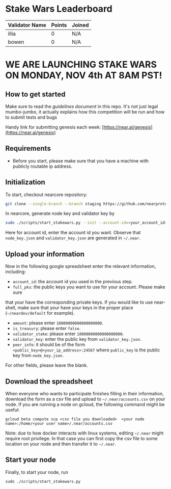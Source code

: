 # Stake Wars Leaderboard

| Validator Name        | Points   | Joined |
| --------------------- | -------- | ------ |
| illia                 | 0        |  N/A   |
| bowen                 | 0        |  N/A   |

# **WE ARE LAUNCHING STAKE WARS ON MONDAY, NOV 4th AT 8AM PST!**

## How to get started

Make sure to read the *guidelines document* in this repo. It's not just legal mumbo-jumbo, it actually explains how this competition will be run and how to submit tests and bugs

Handy link for submitting genesis each week: [https://near.ai/genesis](https://near.ai/genesis)

## Requirements

  * Before you start, please make sure that you have a machine with publicly routable ip address.

## Initialization

To start, checkout nearcore repository:

```bash
git clone --single-branch --branch staging https://github.com/nearprotocol/nearcore.git
```

In nearcore, generate node key and validator key by

```bash
sudo ./scripts/start_stakewars.py --init --account-id=<your_account_id>
```

Here for account id, enter the account id you want.
Observe that `node_key.json` and `validator_key.json` are
generated in `~/.near`.

## Upload your information

Now in the following google spreadsheet enter the relevant information, including:

* `account_id`: the account id you used in the previous step.
* `full_pks`: the public keys you want to use for your account. Please make sure

that your have the corresponding private keys. If you would like to use near-shell, make
sure that your have your keys in the proper place (`~/neardev/default` for example).

* `amount`: please enter `10000000000000000000`.
* `is_treasury`: please enter `false`.
* `validator_stake`: please enter `10000000000000000000`.
* `validator_key`: enter the public key from `validator_key.json`.
* `peer_info`: it should be of the form `<public_key>@<your_ip_address>:24567` where
`public_key` is the public key from `node_key.json`.

For other fields, please leave the blank.

## Download the spreadsheet

When everyone who wants to participate finishes filling in their information,
download the form as a csv file and upload to `~/.near/accounts.csv` on your node. 
If you are running a node on gcloud, the following command might be useful:

```
gcloud beta compute scp <csv file you downloaded>  <your node name>:/home/<your user name>/.near/accounts.csv
```

Note: due to how docker interacts with linux systems, editing `~/.near` might
require root privilege. In that case you can first copy the csv file to some location
on your node and then transfer it to `~/.near`.

## Start your node
Finally, to start your node, run
```
sudo ./scripts/start_stakewars.py
```
